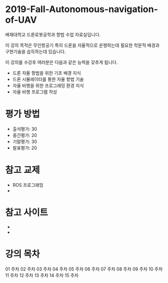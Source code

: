 # 2019-Fall-Autonomous-navigation-of-UAV
배재대학교 드론로봇공학과 항법 수업 자료실입니다.

이 강의 목적은 무인항공기 특히 드론을 자율적으로 운행하는데 필요한 학문적 배경과 구현기술을 습득하는데 있습니다.

이 강의를 수강후 여러분은 다음과 같은 능력을 갖추게 됩니다.
- 드론 자율 항법을 위한 기초 배경 지식
- 드론 시뮬레이터를 통한 자율 항법 기술 
- 자율 비행을 위한 프로그래밍 환경 지식
- 자율 비행 프로그램 작성

# 평가 방법
- 출석평가: 30
- 중간평가: 20
- 기말평가: 30
- 발표평가: 20

# 참고 교제
- ROS 프로그래밍
- 

# 참고 사이트
- 
- 

# 강의 목차

01 주차 
02 주차
03 주차
04 주차
05 주차
06 주차
07 주차
08 주차
09 주차
10 주차
11 주차
12 주차
13 주차
14 주차
15 주차

